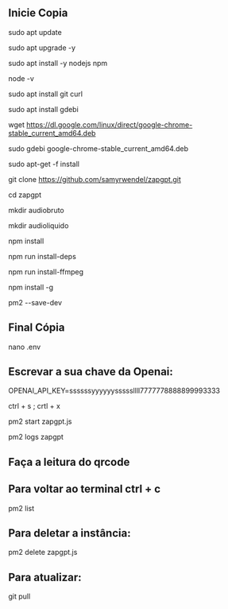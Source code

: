 ## Inicie Copia  

sudo apt update 

sudo apt upgrade -y  

sudo apt install -y nodejs npm 

node -v  

sudo apt install git curl  

sudo apt install gdebi 

wget https://dl.google.com/linux/direct/google-chrome-stable_current_amd64.deb 

sudo gdebi google-chrome-stable_current_amd64.deb 

sudo apt-get -f install  

git clone https://github.com/samyrwendel/zapgpt.git  

cd zapgpt 

mkdir audiobruto 

mkdir audioliquido  

npm install 

npm run install-deps 

npm run install-ffmpeg 

npm install -g 

pm2 --save-dev  

## Final Cópia 

nano .env  

## Escrevar a sua chave da Openai: 

OPENAI_API_KEY=ssssssyyyyyysssssllll7777778888899993333 

ctrl + s ; crtl + x  

pm2 start zapgpt.js

pm2 logs zapgpt 

## Faça a leitura do qrcode  

## Para voltar ao terminal ctrl + c  

pm2 list  

## Para deletar a instância: 

pm2 delete zapgpt.js  

## Para atualizar: 

git pull 
